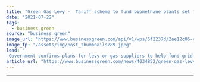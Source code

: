 ```yaml
---
title: "Green Gas Levy -  Tariff scheme to fund biomethane plants set for autumn launch"
date: "2021-07-22"
tags: 
  - business green
source: "business green"
image_url: "https://www.businessgreen.com/api/v1/wps/5f2237d/2ae12c06-c0ec-4c24-aad7-284019dc9828/4/anaerobic-digestion-plant-185x114.jpeg"
image_fp: "/assets/img/post_thumbnails/89.jpeg"
lead: "
 Government confirms plans for levy on gas suppliers to help fund grid-connected anaerobic digestion (AD) plants around Britain ..."
article_url: "https://www.businessgreen.com/news/4034852/green-gas-levy-tariff-scheme-fund-biomethane-plants-set-autumn-launch"
---
```


---
